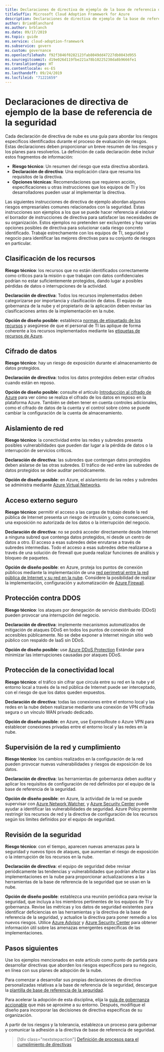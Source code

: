 ```yaml
---
title: Declaraciones de directiva de ejemplo de la base de referencia de la seguridad
titleSuffix: Microsoft Cloud Adoption Framework for Azure
description: Declaraciones de directiva de ejemplo de la base de referencia de la seguridad
author: BrianBlanchard
ms.author: brblanch
ms.date: 09/17/2019
ms.topic: guide
ms.service: cloud-adoption-framework
ms.subservice: govern
ms.custom: governance
ms.openlocfilehash: f92f3846f0282123fab8049dd47227db0843d955
ms.sourcegitcommit: d19e026d119fbe221a78b10225230da8b9666fe1
ms.translationtype: HT
ms.contentlocale: es-ES
ms.lasthandoff: 09/24/2019
ms.locfileid: "71221659"
---
```

# <a name="security-baseline-sample-policy-statements"></a>Declaraciones de directiva de ejemplo de la base de referencia de la seguridad

Cada declaración de directiva de nube es una guía para abordar los riesgos específicos identificados durante el proceso de evaluación de riesgos. Estas declaraciones deben proporcionar un breve resumen de los riesgos y los planes para resolverlos. La definición de cada declaración debe incluir estos fragmentos de información:

- **Riesgo técnico**: Un resumen del riesgo que esta directiva abordará.
- **Declaración de directiva**: Una explicación clara que resuma los requisitos de la directiva.
- **Opciones técnicas**: Recomendaciones que requieren acción, especificaciones u otras instrucciones que los equipos de TI y los desarrolladores pueden usar al implementar la directiva.

Las siguientes instrucciones de directiva de ejemplo abordan algunos riesgos empresariales comunes relacionados con la seguridad. Estas instrucciones son ejemplos a los que se puede hacer referencia al elaborar el borrador de instrucciones de directiva para satisfacer las necesidades de su organización. Estos ejemplos no pretenden ser excluyentes y hay varias opciones posibles de directiva para solucionar cada riesgo concreto identificado. Trabaje estrechamente con los equipos de TI, seguridad y negocio para identificar las mejores directivas para su conjunto de riesgos en particular.

## <a name="asset-classification"></a>Clasificación de los recursos

**Riesgo técnico**: los recursos que no están identificados correctamente como críticos para la misión o que trabajan con datos confidenciales podrían no estar suficientemente protegidos, dando lugar a posibles pérdidas de datos o interrupciones de la actividad.

**Declaración de directiva**: Todos los recursos implementados deben categorizarse por importancia y clasificación de datos. El equipo de gobernanza de la nube y el propietario de la aplicación deben revisar las clasificaciones antes de la implementación en la nube.

**Opción de diseño posible**: establezca [normas de etiquetado de los recursos](../../decision-guides/resource-tagging/index.md) y asegúrese de que el personal de TI las aplique de forma coherente a los recursos implementados mediante las [etiquetas de recursos de Azure](https://docs.microsoft.com/azure/azure-resource-manager/resource-group-using-tags).

## <a name="data-encryption"></a>Cifrado de datos

**Riesgo técnico**: hay un riesgo de exposición durante el almacenamiento de datos protegidos.

**Declaración de directiva**: todos los datos protegidos deben estar cifrados cuando están en reposo.

**Opción de diseño posible**: consulte el artículo [Introducción al cifrado de Azure](https://docs.microsoft.com/azure/security/security-azure-encryption-overview) para ver cómo se realiza el cifrado de los datos en reposo en la plataforma Azure. También se deben tener en cuenta controles adicionales, como el cifrado de datos de la cuenta y el control sobre cómo se puede cambiar la configuración de la cuenta de almacenamiento.

## <a name="network-isolation"></a>Aislamiento de red

**Riesgo técnico**: la conectividad entre las redes y subredes presenta posibles vulnerabilidades que pueden dar lugar a la pérdida de datos o la interrupción de servicios críticos.

**Declaración de directiva**: las subredes que contengan datos protegidos deben aislarse de las otras subredes. El tráfico de red entre las subredes de datos protegidos se debe auditar periódicamente.

**Opción de diseño posible**: en Azure, el aislamiento de las redes y subredes se administra mediante [Azure Virtual Networks](https://docs.microsoft.com/azure/virtual-network/virtual-networks-overview).

## <a name="secure-external-access"></a>Acceso externo seguro

**Riesgo técnico**: permitir el acceso a las cargas de trabajo desde la red pública de Internet presenta un riesgo de intrusión y, como consecuencia, una exposición no autorizada de los datos o la interrupción del negocio.

**Declaración de directiva**: no se podrá acceder directamente desde Internet a ninguna subred que contenga datos protegidos, ni desde un centro de datos a otro. El acceso a esas subredes debe enrutarse a través de subredes intermedias. Todo el acceso a esas subredes debe realizarse a través de una solución de firewall que pueda realizar funciones de análisis y bloqueo de paquetes.

**Opción de diseño posible**: en Azure, proteja los puntos de conexión públicos mediante la implementación de una [red perimetral entre la red pública de Internet y su red en la nube](https://docs.microsoft.com/azure/architecture/reference-architectures/dmz/secure-vnet-dmz). Considere la posibilidad de realizar la implementación, configuración y automatización de [Azure Firewall](https://docs.microsoft.com/azure/firewall).

## <a name="ddos-protection"></a>Protección contra DDOS

**Riesgo técnico**: los ataques por denegación de servicio distribuido (DDoS) pueden provocar una interrupción del negocio.

**Declaración de directiva**: implemente mecanismos automatizados de mitigación de ataques DDoS en todos los puntos de conexión de red accesibles públicamente. No se debe exponer a Internet ningún sitio web público con respaldo de IaaS sin DDoS.

**Opción de diseño posible**: use [Azure DDoS Protection](https://docs.microsoft.com/azure/virtual-network/ddos-protection-overview) Estándar para minimizar las interrupciones causadas por ataques DDoS.

## <a name="secure-on-premises-connectivity"></a>Protección de la conectividad local

**Riesgo técnico**: el tráfico sin cifrar que circula entre su red en la nube y el entorno local a través de la red pública de Internet puede ser interceptado, con el riesgo de que los datos queden expuestos.

**Declaración de directiva**: todas las conexiones entre el entorno local y las redes en la nube deben realizarse mediante una conexión de VPN cifrada segura o un vínculo WAN privado dedicado.

**Opción de diseño posible**: en Azure, use ExpressRoute o Azure VPN para establecer conexiones privadas entre el entorno local y las redes en la nube.

## <a name="network-monitoring-and-enforcement"></a>Supervisión de la red y cumplimiento

**Riesgo técnico**: los cambios realizados en la configuración de la red pueden provocar nuevas vulnerabilidades y riesgos de exposición de los datos.

**Declaración de directiva**: las herramientas de gobernanza deben auditar y aplicar los requisitos de configuración de red definidos por el equipo de la base de referencia de la seguridad.

**Opción de diseño posible**: en Azure, la actividad de la red se puede supervisar con [Azure Network Watcher](https://docs.microsoft.com/azure/network-watcher/network-watcher-monitoring-overview), y [Azure Security Center](https://docs.microsoft.com/azure/security-center/security-center-network-recommendations) puede ayudar a identificar las vulnerabilidades de seguridad. Azure Policy permite restringir los recursos de red y la directiva de configuración de los recursos según los límites definidos por el equipo de seguridad.

## <a name="security-review"></a>Revisión de la seguridad

**Riesgo técnico**: con el tiempo, aparecen nuevas amenazas para la seguridad y nuevos tipos de ataques, que aumentan el riesgo de exposición o la interrupción de los recursos en la nube.

**Declaración de directiva**: el equipo de seguridad debe revisar periódicamente las tendencias y vulnerabilidades que podrían afectar a las implementaciones en la nube para proporcionar actualizaciones a las herramientas de la base de referencia de la seguridad que se usan en la nube.

**Opción de diseño posible**: establezca una reunión periódica para revisar la seguridad, que incluya a los miembros pertinentes de los equipos de TI y gobernanza. Revise las métricas y los datos de seguridad existentes para identificar deficiencias en las herramientas y la directiva de la base de referencia de la seguridad, y actualice la directiva para poner remedio a los nuevos riesgos. Utilice [Azure Advisor](https://docs.microsoft.com/azure/advisor/advisor-overview) y [Azure Security Center](https://docs.microsoft.com/azure/security-center/security-center-intro) para obtener información útil sobre las amenazas emergentes específicas de las implementaciones.

## <a name="next-steps"></a>Pasos siguientes

Use los ejemplos mencionados en este artículo como punto de partida para desarrollar directivas que aborden los riesgos específicos para su negocio, en línea con sus planes de adopción de la nube.

Para comenzar a desarrollar sus propias declaraciones de directiva personalizadas relativas a la base de referencia de la seguridad, descargue la [plantilla de base de referencia de la seguridad](./template.md).

Para acelerar la adopción de esta disciplina, elija la [guía de gobernanza accionable](../guides/index.md) que más se aproxime a su entorno. Después, modifique el diseño para incorporar las decisiones de directiva específicas de su organización.

A partir de los riesgos y la tolerancia, establezca un proceso para gobernar y comunicar la adhesión a la directiva de base de referencia de seguridad.

> [!div class="nextstepaction"]
> [Definición de procesos para el cumplimiento de directivas](./compliance-processes.md)
